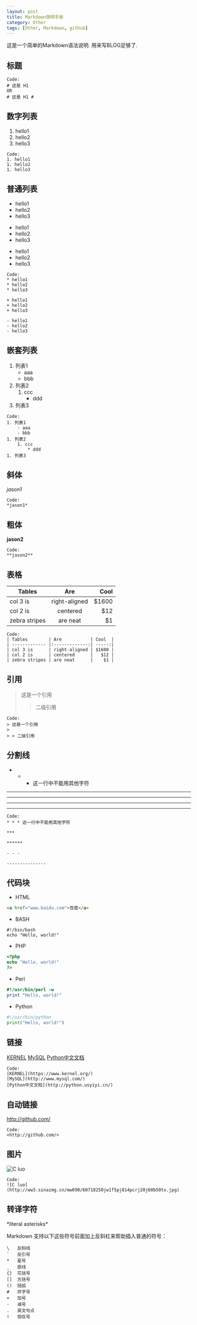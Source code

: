 ```yaml
---
layout: post
title: Markdown简明手册
category: Other
tags: [Other, Markdown, github]
---
```


这是一个简单的Markdown语法说明.
用来写BLOG足够了.

## 标题

```
Code:
# 这是 H1
OR
# 这是 H1 #
```

## 数字列表

1. hello1
1. hello2
1. hello3

```
Code:
1. hello1
1. hello2
1. hello3
```

## 普通列表

* hello1
* hello2
* hello3

+ hello1
+ hello2
+ hello3

- hello1
- hello2
- hello3

```
Code:
* hello1
* hello2
* hello3

+ hello1
+ hello2
+ hello3

- hello1
- hello2
- hello3
```

## 嵌套列表

1. 列表1
    - aaa
    - bbb
1. 列表2
    1. ccc
        * ddd
1. 列表3

```
Code:
1. 列表1
    - aaa
    - bbb
1. 列表2
    1. ccc
        * ddd
1. 列表3
```

## 斜体 

*jason1*

```
Code:
*jason1*
```

## 粗体 

**jason2**

```
Code:
**jason2**
```

## 表格

| Tables        | Are           | Cool  |
| ------------- |:-------------:| -----:|
| col 3 is      | right-aligned | $1600 |
| col 2 is      | centered      |   $12 |
| zebra stripes | are neat      |    $1 |

```
Code:
| Tables        | Are           | Cool  |
| ------------- |:-------------:| -----:|
| col 3 is      | right-aligned | $1600 |
| col 2 is      | centered      |   $12 |
| zebra stripes | are neat      |    $1 |

```

## 引用

> 这是一个引用
>
> > 二级引用

```
Code:
> 这是一个引用  
>
> > 二级引用
```

## 分割线

* * * 这一行中不能用其他字符

***

******

- - - 

---------------

```
Code:
* * * 这一行中不能用其他字符

***

******

- - - 

---------------
```


## 代码块

* HTML

``` html
<a href="www.baidu.com">百度</a>
```

* BASH

``` shell
#!/bin/bash
echo "Hello, world!"
```

* PHP

``` php
<?php
echo "Hello, world!"
?>
```

* Perl

``` perl
#!/usr/bin/perl -w
print "Hello, world!"
```

* Python

``` python
#!/usr/bin/python
print("Hello, world!")
```

## 链接
[KERNEL](https://www.kernel.org/)
[MySQL](http://www.mysql.com/)
[Python中文文档](http://python.usyiyi.cn/)

```
Code:
[KERNEL](https://www.kernel.org/)
[MySQL](http://www.mysql.com/)
[Python中文文档](http://python.usyiyi.cn/)
```

## 自动链接
<http://github.com/>

```
Code:
<http://github.com/>
```

## 图片
![C luo](http://ww3.sinaimg.cn/mw690/60718250jw1f5pj814pcrj20j60b50tx.jpg)

```
Code:
![C luo](http://ww3.sinaimg.cn/mw690/60718250jw1f5pj814pcrj20j60b50tx.jpg)
```

## 转译字符

\*literal asterisks\*

Markdown 支持以下这些符号前面加上反斜杠来帮助插入普通的符号：

```
\   反斜线
`   反引号
*   星号
_   底线
{}  花括号
[]  方括号
()  括弧
#   井字号
+   加号
-   减号
.   英文句点
!   惊叹号
```
